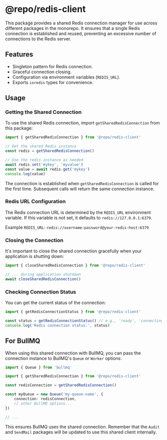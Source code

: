 # @repo/redis-client

This package provides a shared Redis connection manager for use across different packages in the monorepo. It ensures that a single Redis connection is established and reused, preventing an excessive number of connections to the Redis server.

## Features

- Singleton pattern for Redis connection.
- Graceful connection closing.
- Configuration via environment variables (`REDIS_URL`).
- Exports `ioredis` types for convenience.

## Usage

### Getting the Shared Connection

To use the shared Redis connection, import `getSharedRedisConnection` from this package:

```typescript
import { getSharedRedisConnection } from '@repo/redis-client'

// Get the shared Redis instance
const redis = getSharedRedisConnection()

// Use the redis instance as needed
await redis.set('mykey', 'myvalue')
const value = await redis.get('mykey')
console.log(value)
```

The connection is established when `getSharedRedisConnection` is called for the first time. Subsequent calls will return the same connection instance.

### Redis URL Configuration

The Redis connection URL is determined by the `REDIS_URL` environment variable. If this variable is not set, it defaults to `redis://127.0.0.1:6379`.

Example `REDIS_URL`:
`redis://username:password@your-redis-host:6379`

### Closing the Connection

It's important to close the shared connection gracefully when your application is shutting down:

```typescript
import { closeSharedRedisConnection } from '@repo/redis-client'

// ... during application shutdown
await closeSharedRedisConnection()
```

### Checking Connection Status

You can get the current status of the connection:

```typescript
import { getRedisConnectionStatus } from '@repo/redis-client'

const status = getRedisConnectionStatus() // e.g., 'ready', 'connecting', 'uninitialized'
console.log('Redis connection status:', status)
```

## For BullMQ

When using this shared connection with BullMQ, you can pass the connection instance to BullMQ's `Queue` or `Worker` options:

```typescript
import { Queue } from 'bullmq'

import { getSharedRedisConnection } from '@repo/redis-client'

const redisConnection = getSharedRedisConnection()

const myQueue = new Queue('my-queue-name', {
	connection: redisConnection,
	// other BullMQ options...
})

// ...
```

This ensures BullMQ uses the shared connection. Remember that the `Audit` and `SendMail` packages will be updated to use this shared client internally.
